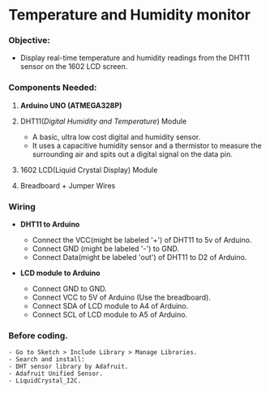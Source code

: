 # Temperature and Humidity monitor

### Objective:
- Display real-time temperature and humidity readings from the DHT11 sensor on the 1602 LCD screen.


### Components Needed:
1. <b>Arduino UNO (ATMEGA328P)</b>

2. DHT11(_Digital Humidity and Temperature_) Module 
    - A basic, ultra low cost digital and humidity sensor.
    - It uses a capacitive humidity sensor and a thermistor to measure the surrounding air and spits out a digital signal on the data pin.

3. 1602 LCD(Liquid Crystal Display) Module

4. Breadboard + Jumper Wires


### Wiring
- <b>DHT11 to Arduino</b>
    - Connect the VCC(might be labeled '+') of DHT11 to 5v of Arduino.
    - Connect GND (might be labeled '-') to GND.
    - Connect Data(might be labeled 'out') of DHT11 to D2 of Arduino.

- <b>LCD module to Arduino</b>
    - Connect GND to GND.
    - Connect VCC to 5V of Arduino (Use the breadboard).
    - Connect SDA of LCD module to A4 of Arduino.
    - Connect SCL of LCD module to A5 of Arduino.

### Before coding.
    - Go to Sketch > Include Library > Manage Libraries.
    - Search and install:
    - DHT sensor library by Adafruit.
    - Adafruit Unified Sensor.
    - LiquidCrystal_I2C.
